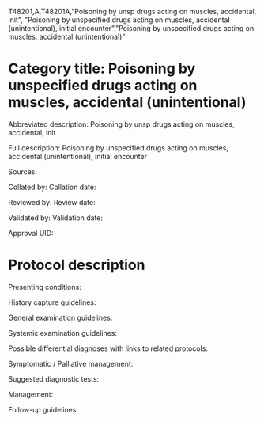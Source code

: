 T48201,A,T48201A,"Poisoning by unsp drugs acting on muscles, accidental, init", "Poisoning by unspecified drugs acting on muscles, accidental (unintentional), initial encounter","Poisoning by unspecified drugs acting on muscles, accidental (unintentional)"
# Category title: Poisoning by unspecified drugs acting on muscles, accidental (unintentional)

Abbreviated description: Poisoning by unsp drugs acting on muscles, accidental, init

Full description: Poisoning by unspecified drugs acting on muscles, accidental (unintentional), initial encounter

Sources:

Collated by:
Collation date:

Reviewed by:
Review date:

Validated by:
Validation date:

Approval UID:

# Protocol description

Presenting conditions:

History capture guidelines:

General examination guidelines:

Systemic examination guidelines:

Possible differential diagnoses with links to related protocols:

Symptomatic / Palliative management:

Suggested diagnostic tests:

Management:

Follow-up guidelines:

